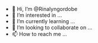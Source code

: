 - 👋 Hi, I’m @Rinalyngordobe
- 👀 I’m interested in ...
- 🌱 I’m currently learning ...
- 💞️ I’m looking to collaborate on ...
- 📫 How to reach me ...

<!---
Rinalyngordobe/Rinalyngordobe is a ✨ special ✨ repository because its `README.md` (this file) appears on your GitHub profile.
You can click the Preview link to take a look at your changes.
--->
